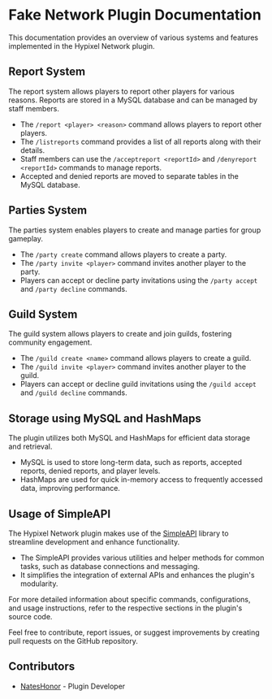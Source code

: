 # Fake Network Plugin Documentation

This documentation provides an overview of various systems and features implemented in the Hypixel Network plugin.

## Report System

The report system allows players to report other players for various reasons. Reports are stored in a MySQL database and can be managed by staff members.

- The `/report <player> <reason>` command allows players to report other players.
- The `/listreports` command provides a list of all reports along with their details.
- Staff members can use the `/acceptreport <reportId>` and `/denyreport <reportId>` commands to manage reports.
- Accepted and denied reports are moved to separate tables in the MySQL database.

## Parties System

The parties system enables players to create and manage parties for group gameplay.

- The `/party create` command allows players to create a party.
- The `/party invite <player>` command invites another player to the party.
- Players can accept or decline party invitations using the `/party accept` and `/party decline` commands.

## Guild System

The guild system allows players to create and join guilds, fostering community engagement.

- The `/guild create <name>` command allows players to create a guild.
- The `/guild invite <player>` command invites another player to the guild.
- Players can accept or decline guild invitations using the `/guild accept` and `/guild decline` commands.

## Storage using MySQL and HashMaps

The plugin utilizes both MySQL and HashMaps for efficient data storage and retrieval.

- MySQL is used to store long-term data, such as reports, accepted reports, denied reports, and player levels.
- HashMaps are used for quick in-memory access to frequently accessed data, improving performance.

## Usage of SimpleAPI

The Hypixel Network plugin makes use of the [SimpleAPI](https://github.com/NatesHonor/SimpleAPI) library to streamline development and enhance functionality.

- The SimpleAPI provides various utilities and helper methods for common tasks, such as database connections and messaging.
- It simplifies the integration of external APIs and enhances the plugin's modularity.

For more detailed information about specific commands, configurations, and usage instructions, refer to the respective sections in the plugin's source code.

Feel free to contribute, report issues, or suggest improvements by creating pull requests on the GitHub repository.

## Contributors

- [NatesHonor](https://github.com/NatesHonor) - Plugin Developer
